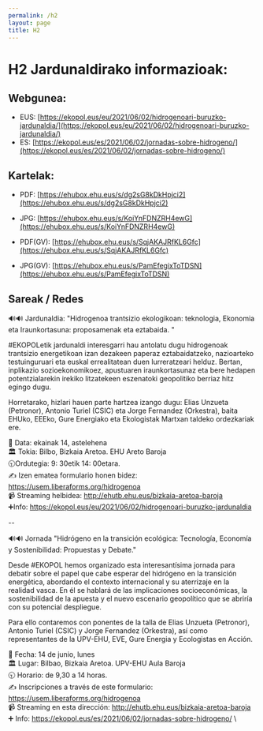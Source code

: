 ```yaml
---
permalink: /h2
layout: page
title: H2
---
```

# H2 Jardunaldirako informazioak: 

## Webgunea:
- EUS: [https://ekopol.eus/eu/2021/06/02/hidrogenoari-buruzko-jardunaldia/](https://ekopol.eus/eu/2021/06/02/hidrogenoari-buruzko-jardunaldia/)
- ES: [https://ekopol.eus/es/2021/06/02/jornadas-sobre-hidrogeno/](https://ekopol.eus/es/2021/06/02/jornadas-sobre-hidrogeno/)

## Kartelak:

- PDF: [https://ehubox.ehu.eus/s/dg2sG8kDkHpjci2](https://ehubox.ehu.eus/s/dg2sG8kDkHpjci2)
- JPG: [https://ehubox.ehu.eus/s/KoiYnFDNZRH4ewG](https://ehubox.ehu.eus/s/KoiYnFDNZRH4ewG)

- PDF(GV): [https://ehubox.ehu.eus/s/SqjAKAJRfKL6Gfc](https://ehubox.ehu.eus/s/SqjAKAJRfKL6Gfc)
- JPG(GV): [https://ehubox.ehu.eus/s/PamEfegixToTDSN](https://ehubox.ehu.eus/s/PamEfegixToTDSN)


## Sareak / Redes

🔊🔊 Jardunaldia: "Hidrogenoa trantsizio ekologikoan: teknologia, Ekonomia eta Iraunkortasuna: proposamenak eta eztabaida. "

#EKOPOLetik jardunaldi interesgarri hau antolatu dugu hidrogenoak trantsizio energetikoan izan dezakeen paperaz eztabaidatzeko, nazioarteko testuinguruari eta euskal errealitatean duen lurreratzeari helduz. Bertan, inplikazio sozioekonomikoez, apustuaren iraunkortasunaz eta bere hedapen potentzialarekin irekiko litzatekeen eszenatoki geopolitiko berriaz hitz egingo dugu.

Horretarako, hizlari hauen parte hartzea izango dugu: Elias Unzueta (Petronor), Antonio Turiel (CSIC) eta Jorge Fernandez (Orkestra), baita EHUko, EEEko, Gure Energiako eta Ekologistak Martxan taldeko ordezkariak ere.

📅 Data: ekainak 14, astelehena \
🏛 Tokia: Bilbo, Bizkaia Aretoa. EHU Areto Baroja\
🕤Ordutegia: 9: 30etik 14: 00etara.\
✍️ Izen ematea formulario honen bidez: https://usem.liberaforms.org/hidrogenoa \
📹 Streaming helbidea: http://ehutb.ehu.eus/bizkaia-aretoa-baroja \
➕Info: https://ekopol.eus/eu/2021/06/02/hidrogenoari-buruzko-jardunaldia 

--

🔊🔊 Jornada "Hidrógeno en la transición ecológica: Tecnología, Economía y Sostenibilidad: Propuestas y Debate."

Desde #EKOPOL hemos organizado esta interesantísima jornada para debatir sobre el papel que cabe esperar del hidrógeno en la transición energética, abordando el contexto internacional y su aterrizaje en la realidad vasca. En él se hablará de las implicaciones socioeconómicas, la sostenibilidad de la apuesta y el nuevo escenario geopolítico que se abriría con su potencial despliegue.

Para ello contaremos con ponentes de la talla de Elias Unzueta (Petronor), Antonio Turiel (CSIC) y Jorge Fernandez (Orkestra), así como representantes de la UPV-EHU, EVE, Gure Energia y Ecologistas en Acción.

📅 Fecha: 14 de junio, lunes \
🏛 Lugar: Bilbao, Bizkaia Aretoa. UPV-EHU Aula Baroja \
🕤 Horario: de 9,30 a 14 horas. \
✍️ Inscripciones a través de este formulario: https://usem.liberaforms.org/hidrogenoa \
📹 Streaming en esta dirección: http://ehutb.ehu.eus/bizkaia-aretoa-baroja \
➕ Info: https://ekopol.eus/es/2021/06/02/jornadas-sobre-hidrogeno/ \
